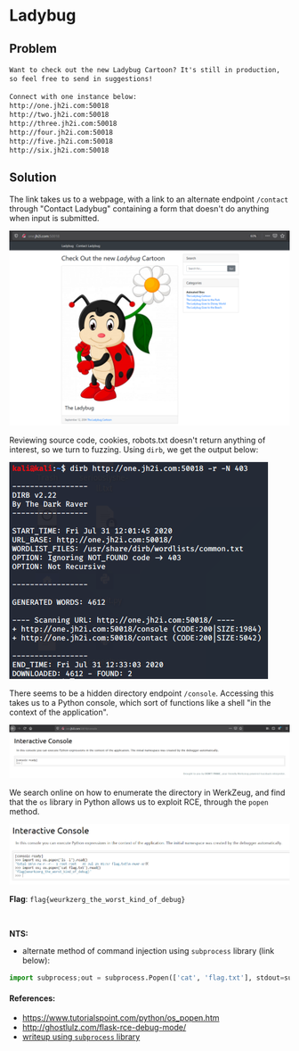 # Ladybug

## Problem

```
Want to check out the new Ladybug Cartoon? It's still in production, so feel free to send in suggestions!

Connect with one instance below:
http://one.jh2i.com:50018
http://two.jh2i.com:50018
http://three.jh2i.com:50018
http://four.jh2i.com:50018
http://five.jh2i.com:50018
http://six.jh2i.com:50018
```

## Solution

The link takes us to a webpage, with a link to an alternate endpoint `/contact` through "Contact Ladybug" containing a form that doesn't do anything
when input is submitted.

![](images/ladybug1.PNG)

Reviewing source code, cookies, robots.txt doesn't return anything of interest, so we turn to fuzzing. Using `dirb`, we 
get the output below:

![](images/ladybug2.PNG)

There seems to be a hidden directory endpoint `/console`. Accessing this takes us to a Python console, which sort of functions
like a shell "in the context of the application".

![](images/ladybug3.PNG)


We search online on how to enumerate the directory in WerkZeug, and find that the `os` library in Python allows us to exploit RCE,
through the `popen` method.

![](images/ladybug_flag.PNG)

**Flag**: `flag{weurkzerg_the_worst_kind_of_debug}`

&nbsp;

**NTS:**
* alternate method of command injection using `subprocess` library (link below):
```python
import subprocess;out = subprocess.Popen(['cat', 'flag.txt'], stdout=subprocess.PIPE, stderr=subprocess.STDOUT);stdout,stderr = out.communicate();print(stdout);
```

#### References:
* https://www.tutorialspoint.com/python/os_popen.htm
* http://ghostlulz.com/flask-rce-debug-mode/
* [writeup using `subprocess` library](https://github.com/W3rni0/HacktivityCon_CTF_2020/blob/master/readme.md)


